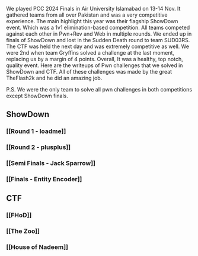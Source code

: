 We played PCC 2024 Finals in Air University Islamabad on 13-14 Nov. It gathered teams from all over Pakistan and was a very competitive experience. The main highlight this year was their flagship ShowDown event. Which was a 1v1 elimination-based competition. All teams competed against each other in Pwn+Rev and Web in multiple rounds. We ended up in finals of ShowDown and lost in the Sudden Death round to team SUD03RS. The CTF was held the next day and was extremely competitive as well. We were 2nd when team Gryffins solved a challenge at the last moment, replacing us by a margin of 4 points. Overall, It was a healthy, top notch, quality event. Here are the writeups of Pwn challenges that we solved in ShowDown and CTF. All of these challenges was made by the great TheFlash2k and he did an amazing job.

P.S. We were the only team to solve all pwn challenges in both competitions except ShowDown finals.

## ShowDown

### [[Round 1 - loadme]]
### [[Round 2 - plusplus]]
### [[Semi Finals - Jack Sparrow]]

### [[Finals - Entity Encoder]]

## CTF
### [[FHoD]]
### [[The Zoo]]
### [[House of Nadeem]]